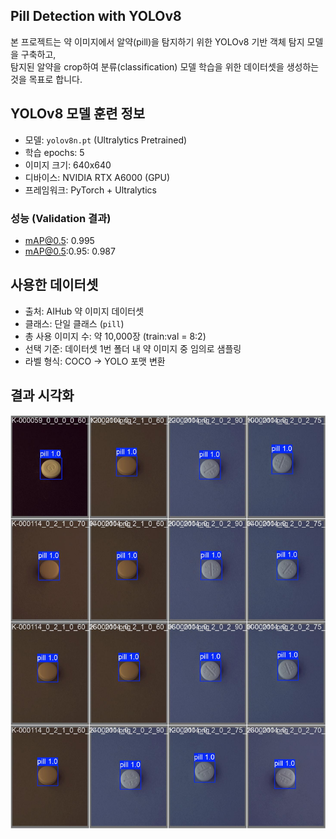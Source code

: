 ## Pill Detection with YOLOv8

본 프로젝트는 약 이미지에서 알약(pill)을 탐지하기 위한 YOLOv8 기반 객체 탐지 모델을 구축하고,  
탐지된 알약을 crop하여 분류(classification) 모델 학습을 위한 데이터셋을 생성하는 것을 목표로 합니다.

## YOLOv8 모델 훈련 정보

- 모델: `yolov8n.pt` (Ultralytics Pretrained)
- 학습 epochs: 5
- 이미지 크기: 640x640
- 디바이스: NVIDIA RTX A6000 (GPU)
- 프레임워크: PyTorch + Ultralytics

### 성능 (Validation 결과)
- mAP@0.5: 0.995
- mAP@0.5:0.95: 0.987

## 사용한 데이터셋

- 출처: AIHub 약 이미지 데이터셋
- 클래스: 단일 클래스 (`pill`)
- 총 사용 이미지 수: 약 10,000장 (train:val = 8:2)
- 선택 기준: 데이터셋 1번 폴더 내 약 이미지 중 임의로 샘플링
- 라벨 형식: COCO → YOLO 포맷 변환

## 결과 시각화
![결과 예시 이미지](./results/pred.jpg)
